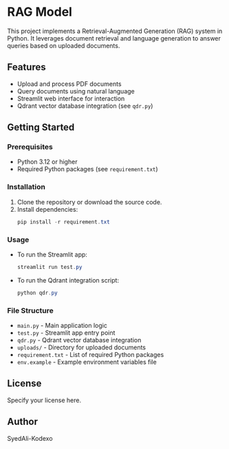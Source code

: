 # RAG Model

This project implements a Retrieval-Augmented Generation (RAG) system in Python. It leverages document retrieval and language generation to answer queries based on uploaded documents.

## Features
- Upload and process PDF documents
- Query documents using natural language
- Streamlit web interface for interaction
- Qdrant vector database integration (see `qdr.py`)

## Getting Started

### Prerequisites
- Python 3.12 or higher
- Required Python packages (see `requirement.txt`)

### Installation
1. Clone the repository or download the source code.
2. Install dependencies:
   ```powershell
   pip install -r requirement.txt
   ```

### Usage
- To run the Streamlit app:
  ```powershell
  streamlit run test.py
  ```
- To run the Qdrant integration script:
  ```powershell
  python qdr.py
  ```

### File Structure
- `main.py` - Main application logic
- `test.py` - Streamlit app entry point
- `qdr.py` - Qdrant vector database integration
- `uploads/` - Directory for uploaded documents
- `requirement.txt` - List of required Python packages
- `env.example` - Example environment variables file

## License
Specify your license here.

## Author
SyedAli-Kodexo
